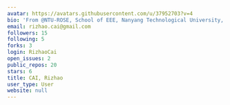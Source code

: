 ```yaml
---
avatar: https://avatars.githubusercontent.com/u/37952703?v=4
bio: 'From @NTU-ROSE, School of EEE, Nanyang Technological University, Singapore '
email: rizhao.cai@gmail.com
followers: 15
following: 5
forks: 3
login: RizhaoCai
open_issues: 2
public_repos: 20
stars: 6
title: CAI, Rizhao
user_type: User
website: null
---
```


